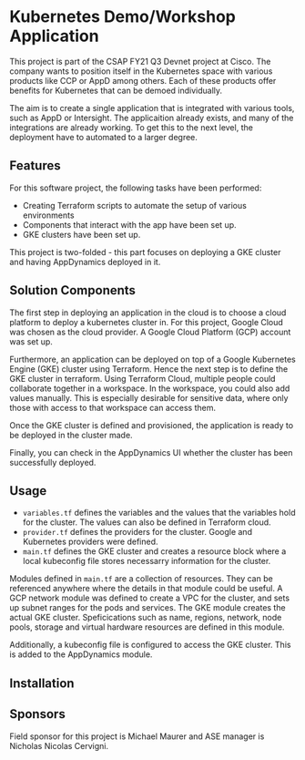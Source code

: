# Kubernetes Demo/Workshop Application

This project is part of the CSAP FY21 Q3 Devnet project at Cisco. The company wants to position itself in the Kubernetes space with various products like CCP or AppD among others. Each of these products offer benefits for Kubernetes that can be demoed individually. 

The aim is to create a single application that is integrated with various tools, such as AppD or Intersight. The applicaition already exists, and many of the integrations are already working. To get this to the next level, the deployment have to automated to a larger degree. 


## Features

For this software project, the following tasks have been performed:

- Creating Terraform scripts to automate the setup of various environments
- Components that interact with the app have been set up. 
- GKE clusters have been set up. 

This project is two-folded - this part focuses on deploying a GKE cluster and having AppDynamics deployed in it.

## Solution Components

The first step in deploying an application in the cloud is to choose a cloud platform to deploy a kubernetes cluster in. For this project, Google Cloud was chosen as the cloud provider. A Google Cloud Platform (GCP) account was set up.

Furthermore, an application can be deployed on top of a Google Kubernetes Engine (GKE) cluster using Terraform. Hence the next step is to define the GKE cluster in terraform. Using Terraform Cloud, multiple people could collaborate together in a workspace. In the workspace, you could also add values manually. This is especially desirable for sensitive data, where only those with access to that workspace can access them. 

Once the GKE cluster is defined and provisioned, the application is ready to be deployed in the cluster made. 

Finally, you can check in the AppDynamics UI whether the cluster has been successfully deployed. 

## Usage

- `variables.tf` defines the variables and the values that the variables hold for the cluster. The values can also be defined in Terraform cloud. 
- `provider.tf` defines the providers for the cluster. Google and Kubernetes providers were defined. 
- `main.tf` defines the GKE cluster and creates a resource block where a local kubeconfig file stores necessarry information for the cluster. 

Modules defined in `main.tf` are a collection of resources. They can be referenced anywhere where the details in that module could be useful. A GCP network module was defined to create a VPC for the cluster, and sets up subnet ranges for the pods and services. The GKE module creates the actual GKE cluster. Speficications such as name, regions, network, node pools, storage and virtual hardware resources are defined in this module. 

Additionally, a kubeconfig file is configured to access the GKE cluster. This is added to the AppDynamics module. 


## Installation


## Sponsors

Field sponsor for this project is Michael Maurer and ASE manager is Nicholas Nicolas Cervigni. 




